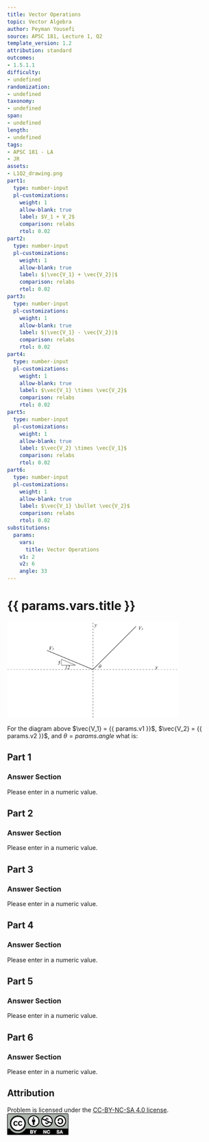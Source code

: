 ```yaml
---
title: Vector Operations
topic: Vector Algebra
author: Peyman Yousefi
source: APSC 181, Lecture 1, Q2
template_version: 1.2
attribution: standard
outcomes:
- 1.5.1.1
difficulty:
- undefined
randomization:
- undefined
taxonomy:
- undefined
span:
- undefined
length:
- undefined
tags:
- APSC 181 - LA
- JR
assets:
- L1Q2_drawing.png
part1:
  type: number-input
  pl-customizations:
    weight: 1
    allow-blank: true
    label: $V_1 + V_2$
    comparison: relabs
    rtol: 0.02
part2:
  type: number-input
  pl-customizations:
    weight: 1
    allow-blank: true
    label: $|\vec{V_1} + \vec{V_2}|$
    comparison: relabs
    rtol: 0.02
part3:
  type: number-input
  pl-customizations:
    weight: 1
    allow-blank: true
    label: $|\vec{V_1} - \vec{V_2}|$
    comparison: relabs
    rtol: 0.02
part4:
  type: number-input
  pl-customizations:
    weight: 1
    allow-blank: true
    label: $\vec{V_1} \times \vec{V_2}$
    comparison: relabs
    rtol: 0.02
part5:
  type: number-input
  pl-customizations:
    weight: 1
    allow-blank: true
    label: $\vec{V_2} \times \vec{V_1}$
    comparison: relabs
    rtol: 0.02
part6:
  type: number-input
  pl-customizations:
    weight: 1
    allow-blank: true
    label: $\vec{V_1} \bullet \vec{V_2}$
    comparison: relabs
    rtol: 0.02
substitutions:
  params:
    vars:
      title: Vector Operations
    v1: 2
    v2: 6
    angle: 33
---
```

# {{ params.vars.title }}
<img src="L1Q2_drawing.png" width=400>

For the diagram above $\vec{V_1} = {{ params.v1 }}$, $\vec{V_2} = {{ params.v2 }}$, and $\theta = {{ params.angle }}$ what is:

## Part 1

### Answer Section

Please enter in a numeric value.

## Part 2

### Answer Section

Please enter in a numeric value.

## Part 3

### Answer Section

Please enter in a numeric value.

## Part 4

### Answer Section

Please enter in a numeric value.

## Part 5

### Answer Section

Please enter in a numeric value.

## Part 6

### Answer Section

Please enter in a numeric value.

## Attribution

Problem is licensed under the [CC-BY-NC-SA 4.0 license](https://creativecommons.org/licenses/by-nc-sa/4.0/).<br> ![The Creative Commons 4.0 license requiring attribution-BY, non-commercial-NC, and share-alike-SA license.](https://raw.githubusercontent.com/firasm/bits/master/by-nc-sa.png)